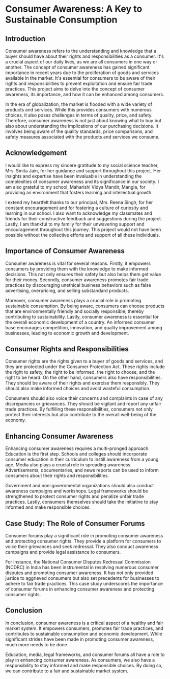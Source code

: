 # Consumer Awareness: A Key to Sustainable Consumption

## Introduction

Consumer awareness refers to the understanding and knowledge that a buyer should have about their rights and responsibilities as a consumer. It's a crucial aspect of our daily lives, as we are all consumers in one way or another. The concept of consumer awareness has gained significant importance in recent years due to the proliferation of goods and services available in the market. It's essential for consumers to be aware of their rights and responsibilities to prevent exploitation and ensure fair trade practices. This project aims to delve into the concept of consumer awareness, its importance, and how it can be enhanced among consumers. 

In the era of globalization, the market is flooded with a wide variety of products and services. While this provides consumers with numerous choices, it also poses challenges in terms of quality, price, and safety. Therefore, consumer awareness is not just about knowing what to buy but also about understanding the implications of our purchasing decisions. It involves being aware of the quality standards, price comparisons, and safety measures associated with the products and services we consume. 

## Acknowledgement

I would like to express my sincere gratitude to my social science teacher, Mrs. Smita Jain, for her guidance and support throughout this project. Her insights and expertise have been invaluable in understanding the complexities of consumer awareness and its significance in our society. I am also grateful to my school, Maharishi Vidya Mandir, Mangla, for providing an environment that fosters learning and intellectual growth. 

I extend my heartfelt thanks to our principal, Mrs. Reena Singh, for her constant encouragement and for fostering a culture of curiosity and learning in our school. I also want to acknowledge my classmates and friends for their constructive feedback and suggestions during the project. Lastly, I am thankful to my family for their unwavering support and encouragement throughout this journey. This project would not have been possible without the collective efforts and support of all these individuals. 

## Importance of Consumer Awareness

Consumer awareness is vital for several reasons. Firstly, it empowers consumers by providing them with the knowledge to make informed decisions. This not only ensures their safety but also helps them get value for their money. Secondly, consumer awareness promotes fair trade practices by discouraging unethical business behaviors such as false advertising, overpricing, and selling substandard products. 

Moreover, consumer awareness plays a crucial role in promoting sustainable consumption. By being aware, consumers can choose products that are environmentally friendly and socially responsible, thereby contributing to sustainability. Lastly, consumer awareness is essential for the overall economic development of a country. An informed consumer base encourages competition, innovation, and quality improvement among businesses, leading to economic growth and development. 

## Consumer Rights and Responsibilities

Consumer rights are the rights given to a buyer of goods and services, and they are protected under the Consumer Protection Act. These rights include the right to safety, the right to be informed, the right to choose, and the right to be heard. On the other hand, consumers also have responsibilities. They should be aware of their rights and exercise them responsibly. They should also make informed choices and avoid wasteful consumption. 

Consumers should also voice their concerns and complaints in case of any discrepancies or grievances. They should be vigilant and report any unfair trade practices. By fulfilling these responsibilities, consumers not only protect their interests but also contribute to the overall well-being of the economy. 

## Enhancing Consumer Awareness

Enhancing consumer awareness requires a multi-pronged approach. Education is the first step. Schools and colleges should incorporate consumer education in their curriculum to instill awareness from a young age. Media also plays a crucial role in spreading awareness. Advertisements, documentaries, and news reports can be used to inform consumers about their rights and responsibilities. 

Government and non-governmental organizations should also conduct awareness campaigns and workshops. Legal frameworks should be strengthened to protect consumer rights and penalize unfair trade practices. Lastly, consumers themselves should take the initiative to stay informed and make responsible choices. 

## Case Study: The Role of Consumer Forums

Consumer forums play a significant role in promoting consumer awareness and protecting consumer rights. They provide a platform for consumers to voice their grievances and seek redressal. They also conduct awareness campaigns and provide legal assistance to consumers. 

For instance, the National Consumer Disputes Redressal Commission (NCDRC) in India has been instrumental in resolving numerous consumer disputes and promoting consumer awareness. It has not only provided justice to aggrieved consumers but also set precedents for businesses to adhere to fair trade practices. This case study underscores the importance of consumer forums in enhancing consumer awareness and protecting consumer rights. 

## Conclusion

In conclusion, consumer awareness is a critical aspect of a healthy and fair market system. It empowers consumers, promotes fair trade practices, and contributes to sustainable consumption and economic development. While significant strides have been made in promoting consumer awareness, much more needs to be done. 

Education, media, legal frameworks, and consumer forums all have a role to play in enhancing consumer awareness. As consumers, we also have a responsibility to stay informed and make responsible choices. By doing so, we can contribute to a fair and sustainable market system. 
